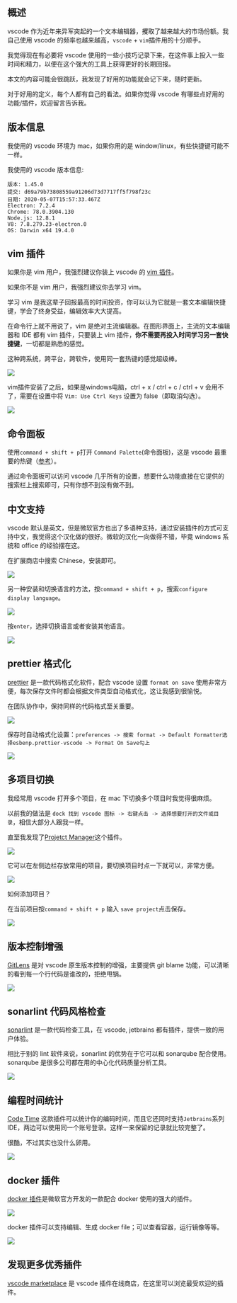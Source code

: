 [//title]: (vscode最佳实践-好用的插件和配置推荐)
[//englishtitle]: (vscode-best-practice)
[//category]: (vscode,vim,best-practice)
[//tags]: (vscode,vim,插件,配置,最佳实践,prettier,中文,多项目,版本控制,git,时间统计,docker)
[//createtime]: (20200516)
[//updatetime]: (20201027)

## 概述

vscode 作为近年来异军突起的一个文本编辑器，攫取了越来越大的市场份额。我自己使用 vscode 的频率也越来越高，`vscode` + `vim`插件用的十分顺手。

我觉得现在有必要将 vscode 使用的一些小技巧记录下来，在这件事上投入一些时间和精力，以便在这个强大的工具上获得更好的长期回报。

本文的内容可能会很跳跃，我发现了好用的功能就会记下来，随时更新。

对于好用的定义，每个人都有自己的看法。如果你觉得 vscode 有哪些点好用的功能/插件，欢迎留言告诉我。

## 版本信息

我使用的 vscode 环境为 mac，如果你用的是 window/linux，有些快捷键可能不一样。

我使用的 vscode 版本信息:

```text
版本: 1.45.0
提交: d69a79b73808559a91206d73d7717ff5f798f23c
日期: 2020-05-07T15:57:33.467Z
Electron: 7.2.4
Chrome: 78.0.3904.130
Node.js: 12.8.1
V8: 7.8.279.23-electron.0
OS: Darwin x64 19.4.0
```

## vim 插件

如果你是 vim 用户，我强烈建议你装上 vscode 的 [vim 插件](https://marketplace.visualstudio.com/items?itemName=vscodevim.vim)。

如果你不是 vim 用户，我强烈建议你去学习 vim。

学习 vim 是我这辈子回报最高的时间投资，你可以认为它就是一套文本编辑快捷键，学会了终身受益，编辑效率大大提高。

在命令行上就不用说了，vim 是绝对主流编辑器。在图形界面上，主流的文本编辑器和 IDE 都有 vim 插件，只要装上 vim 插件，**你不需要再投入时间学习另一套快捷键**，一切都是熟悉的感觉。

这种跨系统，跨平台，跨软件，使用同一套热键的感觉超级棒。

![](https://cdn.liushiming.cn/img/20200516163247.png)

vim插件安装了之后，如果是windows电脑，ctrl + x / ctrl + c / ctrl + v 会用不了，需要在设置中将 `Vim: Use Ctrl Keys` 设置为 false（即取消勾选）。

![](https://cdn.liushiming.cn/img/20201027163141.png)

## 命令面板

使用`command + shift + p`打开 `Command Palette`(命令面板)，这是 vscode 最重要的热键（[参考](https://code.visualstudio.com/docs/getstarted/userinterface#_command-palette)）。

通过命令面板可以访问 vscode 几乎所有的设置，想要什么功能直接在它提供的搜索栏上搜索即可，只有你想不到没有做不到。

## 中文支持

vscode 默认是英文，但是微软官方也出了多语种支持，通过安装插件的方式可支持中文，我觉得这个汉化做的很好。微软的汉化一向做得不错，毕竟 windows 系统和 office 的经验摆在这。

在扩展商店中搜索 Chinese，安装即可。

![](https://cdn.liushiming.cn/img/20200516161012.png)

另一种安装和切换语言的方法，按`command + shift + p`，搜索`configure display language`。

![](https://cdn.liushiming.cn/img/20200516151211.png)

按`enter`，选择切换语言或者安装其他语言。

![](https://cdn.liushiming.cn/img/20200516151332.png)

## prettier 格式化

[prettier](https://marketplace.visualstudio.com/items?itemName=esbenp.prettier-vscode) 是一款代码格式化软件，配合 vscode 设置 `format on save` 使用非常方便，每次保存文件时都会根据文件类型自动格式化，这让我感到很愉悦。

在团队协作中，保持同样的代码格式至关重要。

![](https://cdn.liushiming.cn/img/20200516165257.png)

保存时自动格式化设置：`preferences -> 搜索 format -> Default Formatter选择esbenp.prettier-vscode -> Format On Save勾上`

![](https://cdn.liushiming.cn/img/20200516165623.png)

## 多项目切换

我经常用 vscode 打开多个项目，在 mac 下切换多个项目时我觉得很麻烦。

以前我的做法是 `dock 找到 vscode 图标 -> 右键点击 -> 选择想要打开的文件或目录`，相信大部分人跟我一样。

直至我发现了[Projetct Manager](https://marketplace.visualstudio.com/items?itemName=alefragnani.project-manager)这个插件。

![](https://cdn.liushiming.cn/img/20200516161254.png)

它可以在左侧边栏存放常用的项目，要切换项目时点一下就可以，非常方便。

![](https://cdn.liushiming.cn/img/20200516152752.png)

如何添加项目？

在当前项目按`command + shift + p` 输入 `save project`点击保存。

![](https://cdn.liushiming.cn/img/20200516153048.png)

## 版本控制增强

[GitLens](https://marketplace.visualstudio.com/items?itemName=eamodio.gitlens) 是对 vscode 原生版本控制的增强，主要提供 git blame 功能，可以清晰的看到每一个行代码是谁改的，拒绝甩锅。

![](https://cdn.liushiming.cn/img/20200516162033.png)

## sonarlint 代码风格检查

[sonarlint](https://marketplace.visualstudio.com/items?itemName=SonarSource.sonarlint-vscode) 是一款代码检查工具，在 vscode, jetbrains 都有插件，提供一致的用户体验。

相比于别的 lint 软件来说，sonarlint 的优势在于它可以和 sonarqube 配合使用。sonarqube 是很多公司都在用的中心化代码质量分析工具。

![](https://cdn.liushiming.cn/img/20200516185020.png)

## 编程时间统计

[Code Time](https://marketplace.visualstudio.com/items?itemName=softwaredotcom.swdc-vscode) 这款插件可以统计你的编码时间，而且它还同时支持`Jetbrains`系列 IDE，两边可以使用同一个账号登录。这样一来保留的记录就比较完整了。

很酷，不过其实也没什么卵用。

![](https://cdn.liushiming.cn/img/20200516161541.png)

## docker 插件

[docker 插件](https://marketplace.visualstudio.com/items?itemName=ms-azuretools.vscode-docker)是微软官方开发的一款配合 docker 使用的强大的插件。

![](https://cdn.liushiming.cn/img/20200516191609.png)

docker 插件可以支持编辑、生成 docker file；可以查看容器，运行镜像等等。

![](https://cdn.liushiming.cn/img/docker-view-context-menu.gif)

## 发现更多优秀插件

[vscode marketplace](https://marketplace.visualstudio.com/vscode) 是 vscode 插件在线商店，在这里可以浏览最受欢迎的插件。
